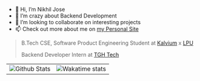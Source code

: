 - 👋 Hi, I’m Nikhil Jose
- 👀 I’m crazy about Backend Development
- 💞️ I’m looking to collaborate on interesting projects
- 📫 Check out more about me on [my Personal Site](https://nikjos.in)

>B.Tech CSE, Software Product Engineering Student at [Kalvium](https://kalvium.com/) x [LPU](https://www.lpu.in/hons/kalvi.php)
>
> Backend Developer Intern at [TGH Tech](https://tghtech.com)  
<table>
<tr>
 <td>
<img src="https://github-readme-stats.vercel.app/api?username=nikiljos&count_private=true&include_all_commits=true" alt="Github Stats">
 </td><td>
<img src="https://github-readme-stats.vercel.app/api/wakatime?username=nikiljos&layout=compact&langs_count=20" alt="Wakatime stats" >
 </td>
</tr></table>
